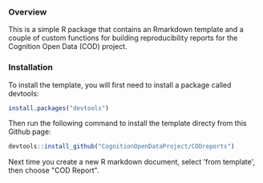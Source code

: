 ### Overview
This is a simple R package that contains an Rmarkdown template and a couple of custom functions for building reproducibility reports for the Cognition Open Data (COD) project.

### Installation
To install the template, you will first need to install a package called devtools:

```r
install.packages("devtools") 
```

Then run the following command to install the template directy from this Github page:

```r
devtools::install_github("CognitionOpenDataProject/CODreports")
```

Next time you create a new R markdown document, select 'from template', then choose "COD Report".
